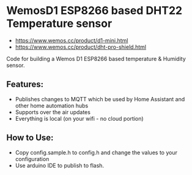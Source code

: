 # WemosD1 ESP8266 based DHT22 Temperature sensor

- https://www.wemos.cc/product/d1-mini.html
- https://www.wemos.cc/product/dht-pro-shield.html

Code for building a Wemos D1 ESP8266 based temperature & Humidity sensor. 

Features:
---------
- Publishes changes to MQTT which be used by Home Assistant and other home automation hubs
- Supports over the air updates
- Everything is local (on your wifi - no cloud portion)

How to Use:
-----------
- Copy config.sample.h to config.h and change the values to your configuration
- Use arduino IDE to publish to flash. 
